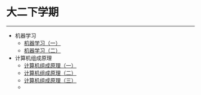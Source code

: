 # 大二下学期
***
- 机器学习
  - [机器学习（一）](/学海无涯/学习/大二下/《机器学习》（一）.md)
  - [机器学习（二）](/学海无涯/学习/大二下/《机器学习》（二）.md)
- 计算机组成原理
  - [计算机组成原理（一）]()
  - [计算机组成原理（二）]()
  - [计算机组成原理（三）]()
  - 